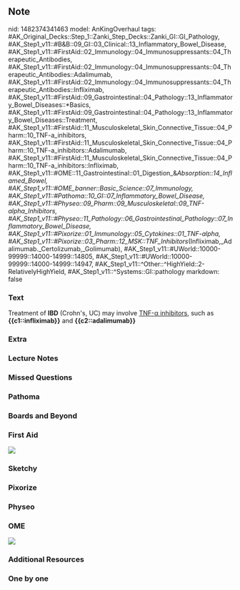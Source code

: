 ## Note
nid: 1482374341463
model: AnKingOverhaul
tags: #AK_Original_Decks::Step_1::Zanki_Step_Decks::Zanki_GI::GI_Pathology, #AK_Step1_v11::#B&B::09_GI::03_Clinical::13_Inflammatory_Bowel_Disease, #AK_Step1_v11::#FirstAid::02_Immunology::04_Immunosuppressants::04_Therapeutic_Antibodies, #AK_Step1_v11::#FirstAid::02_Immunology::04_Immunosuppressants::04_Therapeutic_Antibodies::Adalimumab, #AK_Step1_v11::#FirstAid::02_Immunology::04_Immunosuppressants::04_Therapeutic_Antibodies::Infliximab, #AK_Step1_v11::#FirstAid::09_Gastrointestinal::04_Pathology::13_Inflammatory_Bowel_Diseases::*Basics, #AK_Step1_v11::#FirstAid::09_Gastrointestinal::04_Pathology::13_Inflammatory_Bowel_Diseases::Treatment, #AK_Step1_v11::#FirstAid::11_Musculoskeletal_Skin_Connective_Tissue::04_Pharm::10_TNF-a_inhibitors, #AK_Step1_v11::#FirstAid::11_Musculoskeletal_Skin_Connective_Tissue::04_Pharm::10_TNF-a_inhibitors::Adalimumab, #AK_Step1_v11::#FirstAid::11_Musculoskeletal_Skin_Connective_Tissue::04_Pharm::10_TNF-a_inhibitors::Infliximab, #AK_Step1_v11::#OME::11_Gastrointestinal::01_Digestion_&_Absorption::14_Inflamed_Bowel, #AK_Step1_v11::#OME_banner::Basic_Science::07_Immunology, #AK_Step1_v11::#Pathoma::10_GI::07_Inflammatory_Bowel_Disease, #AK_Step1_v11::#Physeo::09_Pharm::09_Musculoskeletal::09_TNF-alpha_Inhibitors, #AK_Step1_v11::#Physeo::11_Pathology::06_Gastrointestinal_Pathology::07_Inflammatory_Bowel_Disease, #AK_Step1_v11::#Pixorize::01_Immunology::05_Cytokines::01_TNF-alpha, #AK_Step1_v11::#Pixorize::03_Pharm::12_MSK::TNF_Inhibitors_(Infliximab,_Adalimumab._Certolizumab,_Golimumab), #AK_Step1_v11::#UWorld::10000-99999::14000-14999::14805, #AK_Step1_v11::#UWorld::10000-99999::14000-14999::14947, #AK_Step1_v11::^Other::^HighYield::2-RelativelyHighYield, #AK_Step1_v11::^Systems::GI::pathology
markdown: false

### Text
<div>
  Treatment of <b>IBD</b> (Crohn's, UC) may involve <u>TNF-α
  inhibitors</u>, such as <b>{{c1::infliximab}}</b> and
  <b>{{c2::adalimumab}}</b>
</div>

### Extra


### Lecture Notes


### Missed Questions


### Pathoma


### Boards and Beyond


### First Aid
<img src="tmpOFQzL8.png">

### Sketchy


### Pixorize


### Physeo


### OME
<div class="ome-widget">
  <a href=
  "https://onlinemeded.org/spa/immunology?ref=anki"><img src=
  "_OME_AnkiFlashcards_Topic_3.png"></a>
</div>

### Additional Resources


### One by one

